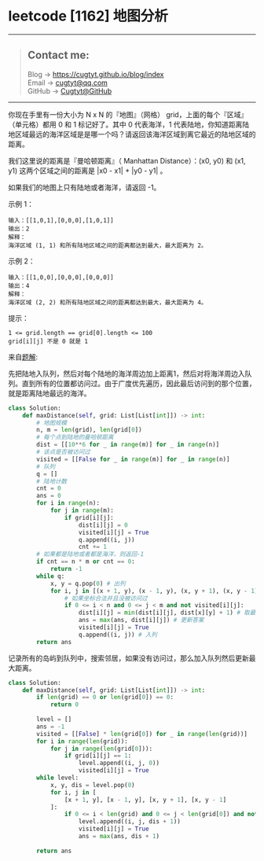 # leetcode [1162] 地图分析

---
> ## Contact me:
> Blog -> <https://cugtyt.github.io/blog/index>  
> Email -> <cugtyt@qq.com>  
> GitHub -> [Cugtyt@GitHub](https://github.com/Cugtyt)

---

你现在手里有一份大小为 N x N 的『地图』（网格） grid，上面的每个『区域』（单元格）都用 0 和 1 标记好了。其中 0 代表海洋，1 代表陆地，你知道距离陆地区域最远的海洋区域是是哪一个吗？请返回该海洋区域到离它最近的陆地区域的距离。

我们这里说的距离是『曼哈顿距离』（ Manhattan Distance）：(x0, y0) 和 (x1, y1) 这两个区域之间的距离是 |x0 - x1| + |y0 - y1| 。

如果我们的地图上只有陆地或者海洋，请返回 -1。

示例 1：
```
输入：[[1,0,1],[0,0,0],[1,0,1]]
输出：2
解释： 
海洋区域 (1, 1) 和所有陆地区域之间的距离都达到最大，最大距离为 2。
```

示例 2：
```
输入：[[1,0,0],[0,0,0],[0,0,0]]
输出：4
解释： 
海洋区域 (2, 2) 和所有陆地区域之间的距离都达到最大，最大距离为 4。
```

提示：
```
1 <= grid.length == grid[0].length <= 100
grid[i][j] 不是 0 就是 1
```

来自[题解](https://leetcode-cn.com/problems/as-far-from-land-as-possible/solution/bfs-python3-by-smoon1989/):

先把陆地入队列，然后对每个陆地的海洋周边加上距离1，然后对将海洋周边入队列。直到所有的位置都访问过。由于广度优先遍历，因此最后访问到的那个位置，就是距离陆地最远的海洋。

``` python
class Solution:
    def maxDistance(self, grid: List[List[int]]) -> int:
        # 地图规模
        n, m = len(grid), len(grid[0])
        # 每个点到陆地的曼哈顿距离
        dist = [[10**6 for _ in range(m)] for _ in range(n)]
        # 该点是否被访问过
        visited = [[False for _ in range(m)] for _ in range(n)]
        # 队列
        q = []
        # 陆地计数
        cnt = 0
        ans = 0
        for i in range(n):
            for j in range(m):
                if grid[i][j]:
                    dist[i][j] = 0
                    visited[i][j] = True
                    q.append((i, j))
                    cnt += 1
        # 如果都是陆地或者都是海洋，则返回-1
        if cnt == n * m or cnt == 0:
            return -1
        while q:
            x, y = q.pop(0) # 出列
            for i, j in [(x + 1, y), (x - 1, y), (x, y + 1), (x, y - 1)]:
                # 如果坐标合法并且没被访问过
                if 0 <= i < n and 0 <= j < m and not visited[i][j]:
                    dist[i][j] = min(dist[i][j], dist[x][y] + 1) # 取最小值
                    ans = max(ans, dist[i][j]) # 更新答案
                    visited[i][j] = True
                    q.append((i, j)) # 入列
        return ans
```

记录所有的岛屿到队列中，搜索邻居，如果没有访问过，那么加入队列然后更新最大距离。

``` python
class Solution:
    def maxDistance(self, grid: List[List[int]]) -> int:
        if len(grid) == 0 or len(grid[0]) == 0:
            return 0
        
        level = []
        ans = -1
        visited = [[False] * len(grid[0]) for _ in range(len(grid))]
        for i in range(len(grid)):
            for j in range(len(grid[0])):
                if grid[i][j] == 1:
                    level.append((i, j, 0))
                    visited[i][j] = True
        while level:
            x, y, dis = level.pop(0)
            for i, j in [
                [x + 1, y], [x - 1, y], [x, y + 1], [x, y - 1]
            ]:
                if 0 <= i < len(grid) and 0 <= j < len(grid[0]) and not visited[i][j]:
                    level.append((i, j, dis + 1))
                    visited[i][j] = True
                    ans = max(ans, dis + 1)
        
        return ans
```